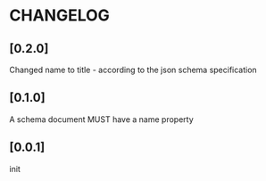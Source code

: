# CHANGELOG

## [0.2.0]
Changed name to title - according to the json schema specification

## [0.1.0]
A schema document MUST have a name property

## [0.0.1]
init
